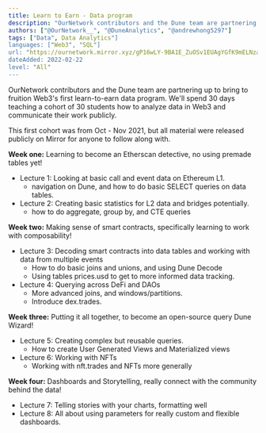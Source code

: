 ```yaml
---
title: Learn to Earn - Data program
description: "OurNetwork contributors and the Dune team are partnering up to bring to fruition Web3's first learn-to-earn data program"
authors: ["@OurNetwork__", "@DuneAnalytics", "@andrewhong5297"]
tags: ["Data", Data Analytics"]
languages: ["Web3", "SQL"]
url: "https://ournetwork.mirror.xyz/gP16wLY-9BA1E_ZuOSv1EUAgYGfK9mELNza8cfgMWPQ"
dateAdded: 2022-02-22
level: "All"
---
```


OurNetwork contributors and the Dune team are partnering up to bring to fruition Web3's first learn-to-earn data program. We'll spend 30 days teaching a cohort of 30 students how to analyze data in Web3 and communicate their work publicly.

This first cohort was from Oct - Nov 2021, but all material were released publicly on Mirror for anyone to follow along with. 

**Week one:** Learning to become an Etherscan detective, no using premade tables yet!

- Lecture 1: Looking at basic call and event data on Ethereum L1.
  - navigation on Dune, and how to do basic SELECT queries on data tables.
- Lecture 2: Creating basic statistics for L2 data and bridges potentially.
  - how to do aggregate, group by, and CTE queries

**Week two:** Making sense of smart contracts, specifically learning to work with composability!

- Lecture 3: Decoding smart contracts into data tables and working with data from multiple events
  - How to do basic joins and unions, and using Dune Decode
  - Using tables prices.usd to get to more informed data tracking.
- Lecture 4: Querying across DeFi and DAOs
  - More advanced joins, and windows/partitions.
  - Introduce dex.trades.

**Week three:** Putting it all together, to become an open-source query Dune Wizard!

- Lecture 5: Creating complex but reusable queries.
  - How to create User Generated Views and Materialized views
- Lecture 6: Working with NFTs
  - Working with nft.trades and NFTs more generally

**Week four:** Dashboards and Storytelling, really connect with the community behind the data!

- Lecture 7: Telling stories with your charts, formatting well
- Lecture 8: All about using parameters for really custom and flexible dashboards.
